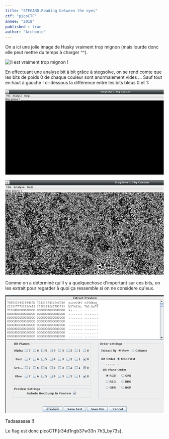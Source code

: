 ```yaml
---
title: "STEGANO.Reading between the eyes"
ctf: "picoCTF"
annee: "2018"
published : true
author: "Archonte"
---
```


On a ici une jolie image de Husky vraiment trop mignon (mais lourde donc elle peut mettre du temps à charger ^^).

![Il est vraiment trop mignon !](/assets/images/husky.png)

En effectuant une analyse bit à bit grâce à stegsolve, on se rend comte que les bits de poids 0 de chaque couleur sont anormalement vides ...
Sauf tout en haut à gauche !
ci-dessous la différence entre les bits bleus 0 et 1:

![Il ](/assets/images/bit0husky.png)

![I](/assets/images/bit1husky.png)

Comme on a déterminé qu'il y a quelquechose d'important sur ces bits, on les extrait pour regarder à quoi ça ressemble si on ne considère qu'eux.

![Tadaaa !](/assets/images/extracthusky.png)

Tadaaaaaaa !!

Le flag est donc picoCTF{r34d1ngb37w33n 7h3_by73s}.
